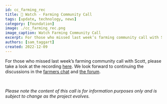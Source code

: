 ```yaml
---
id: cc_farming_rec
title: 🎥 Watch - Farming Community Call
tags: [update, technology, news]
category: [foundation]
image: ./cc_farming_rec.png
image_caption: Watch Farming Community Call
excerpt: For those who missed last week’s farming community call with Scott, please take a look at the recording here.
authors: [sam_taggart]
created: 2022-12-09
---
```


For those who missed last week’s farming community call with Scott, please take a look at the recording [here](https://forum.threefold.io/t/december-2022-farming-community-call-recording/3567). We look forward to continuing the discussions in the [farmers chat](https://t.me/threefoldfarmers) and [the forum](https://forum.threefold.io/).

<br/>

_Please note the content of this call is for information purposes only and is subject to change as the project evolves._